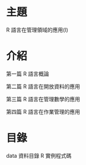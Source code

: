 # 主題
R 語言在管理領域的應用(I)
# 介紹
第一篇 R 語言概論

第二篇 R 語言在開放資料的應用

第三篇 R 語言在管理數學的應用

第四篇 R 語言在作業管理的應用
# 目錄
data 資料目錄
R    實例程式碼
